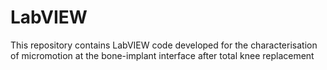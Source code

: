 # LabVIEW
This repository contains LabVIEW code developed for the characterisation of micromotion at the bone-implant interface after total knee replacement
